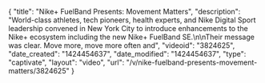 {
    "title": "Nike+ FuelBand Presents: Movement Matters",
    "description": "World-class athletes, tech pioneers, health experts, and Nike Digital Sport leadership convened in New York City to introduce enhancements to the Nike+ ecosystem including the new Nike+ FuelBand SE.\n\nTheir message was clear. Move more, move more often and",
    "videoid": "3824625",
    "date_created": "1424454637",
    "date_modified": "1424454637",
    "type": "captivate",
    "layout": "video",
    "url": "\/v\/nike-fuelband-presents-movement-matters\/3824625"
}